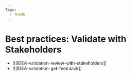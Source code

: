 ```yaml
---
Tags:
  - THEME
---
```



# Best practices: Validate with Stakeholders

- ![[IDEA-validation-review-with-stakeholders]]
- ![[IDEA-validation-get-feedback]]
